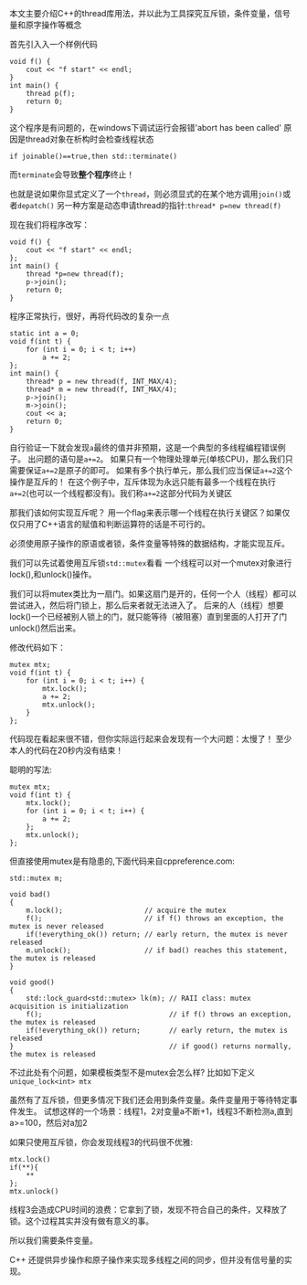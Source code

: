 本文主要介绍C++的thread库用法，并以此为工具探究互斥锁，条件变量，信号量和原字操作等概念

首先引入入一个样例代码
```
void f() {
	cout << "f start" << endl;
}
int main() {
	thread p(f);
	return 0;
}
```
这个程序是有问题的，在windows下调试运行会报错'abort has been called'
原因是thread对象在析构时会检查线程状态

`if joinable()==true,then std::terminate()`

而`terminate`会导致**整个程序**终止！

也就是说如果你显式定义了一个`thread`，则必须显式的在某个地方调用`join()`或者`depatch()`
另一种方案是动态申请thread的指针:`thread* p=new thread(f)`

现在我们将程序改写：
```
void f() {
	cout << "f start" << endl;
};
int main() {
	thread *p=new thread(f);
    p->join();
	return 0;
}
```
程序正常执行，很好，再将代码改的复杂一点
```
static int a = 0;
void f(int t) {
	for (int i = 0; i < t; i++)
		a += 2;
};
int main() {
	thread* p = new thread(f, INT_MAX/4);
	thread* m = new thread(f, INT_MAX/4);
	p->join();
	m->join();
	cout << a;
	return 0;
}
```
自行验证一下就会发现`a`最终的值并非预期，这是一个典型的多线程编程错误例子。
出问题的语句是`a+=2`。
如果只有一个物理处理单元(单核CPU)，那么我们只需要保证`a+=2`是原子的即可。
如果有多个执行单元，那么我们应当保证`a+=2`这个操作是互斥的！
在这个例子中，互斥体现为永远只能有最多一个线程在执行`a+=2`(也可以一个线程都没有)。我们称`a+=2`这部分代码为关键区

那我们该如何实现互斥呢？
用一个flag来表示哪一个线程在执行关键区？如果仅仅只用了C++语言的赋值和判断运算符的话是不可行的。

必须使用原子操作的原语或者锁，条件变量等特殊的数据结构，才能实现互斥。

我们可以先试着使用互斥锁`std::mutex`看看
一个线程可以对一个mutex对象进行lock(),和unlock()操作。

我们可以将mutex类比为一扇门。如果这扇门是开的，任何一个人（线程）都可以尝试进入，然后将门锁上，那么后来者就无法进入了。
后来的人（线程）想要lock()一个已经被别人锁上的门，就只能等待（被阻塞）直到里面的人打开了门unlock()然后出来。

修改代码如下：
```
mutex mtx;
void f(int t) {
	for (int i = 0; i < t; i++) {
		mtx.lock();
		a += 2;
		mtx.unlock();
	}
};
```
代码现在看起来很不错，但你实际运行起来会发现有一个大问题：太慢了！
至少本人的代码在20秒内没有结束！

聪明的写法:
```
mutex mtx;
void f(int t) {
    mtx.lock();
	for (int i = 0; i < t; i++) {
		a += 2;	
	};
    mtx.unlock();
};
```

但直接使用mutex是有隐患的,下面代码来自cppreference.com:
```
std::mutex m;
 
void bad() 
{
    m.lock();                    // acquire the mutex
    f();                         // if f() throws an exception, the mutex is never released
    if(!everything_ok()) return; // early return, the mutex is never released
    m.unlock();                  // if bad() reaches this statement, the mutex is released
}
 
void good()
{
    std::lock_guard<std::mutex> lk(m); // RAII class: mutex acquisition is initialization
    f();                               // if f() throws an exception, the mutex is released
    if(!everything_ok()) return;       // early return, the mutex is released
}                                      // if good() returns normally, the mutex is released
```

不过此处有个问题，如果模板类型不是mutex会怎么样?
比如如下定义`unique_lock<int> mtx`

虽然有了互斥锁，但更多情况下我们还会用到条件变量。条件变量用于等待特定事件发生。
试想这样的一个场景：线程1，2对变量a不断+1，线程3不断检测a,直到a>=100，然后对a加2

如果只使用互斥锁，你会发现线程3的代码很不优雅:
```
mtx.lock()
if(**){
    **
};
mtx.unlock()
```
线程3会造成CPU时间的浪费：它拿到了锁，发现不符合自己的条件，又释放了锁。这个过程其实并没有做有意义的事。

所以我们需要条件变量。

C++ 还提供异步操作和原子操作来实现多线程之间的同步，但并没有信号量的实现。
